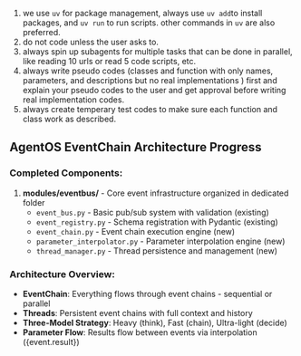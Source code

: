1. we use `uv` for package management, always use `uv add`to install packages, and `uv run` to run scripts. other commands in `uv` are also preferred.
2. do not code unless the user asks to.
3. always spin up subagents for multiple tasks that can be done in parallel, like reading 10 urls or read 5 code scripts, etc.
4. always write pseudo codes (classes and function with only names, parameters, and descriptions but no real implementations ) first and explain your pseudo codes to the user and get approval before writing real implementation codes.
5. always create temperary test codes to make sure each function and class work as described.

## AgentOS EventChain Architecture Progress

### Completed Components:
1. **modules/eventbus/** - Core event infrastructure organized in dedicated folder
   - `event_bus.py` - Basic pub/sub system with validation (existing)
   - `event_registry.py` - Schema registration with Pydantic (existing)
   - `event_chain.py` - Event chain execution engine (new)
   - `parameter_interpolator.py` - Parameter interpolation engine (new)
   - `thread_manager.py` - Thread persistence and management (new)

### Architecture Overview:
- **EventChain**: Everything flows through event chains - sequential or parallel
- **Threads**: Persistent event chains with full context and history
- **Three-Model Strategy**: Heavy (think), Fast (chain), Ultra-light (decide)
- **Parameter Flow**: Results flow between events via interpolation ({event.result})